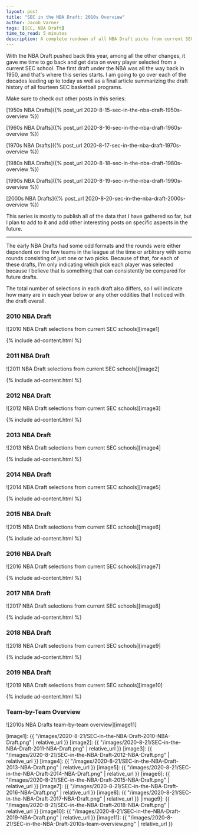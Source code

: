 ```yaml
---
layout: post
title: "SEC in the NBA Draft: 2010s Overview"
author: Jacob Varner
tags: [SEC, NBA Draft]
time_to_read: 5 minutes
description: A complete rundown of all NBA Draft picks from current SEC basketball schools throughout the 2010s decade.
---
```


With the NBA Draft pushed back this year, among all the other changes, it gave me time to go back and get data on every player selected from a current SEC school. The first draft under the NBA was all the way back in 1950, and that's where this series starts. I am going to go over each of the decades leading up to today as well as a final article summarizing the draft history of all fourteen SEC basketball programs.

Make sure to check out other posts in this series:

[1950s NBA Drafts]({% post_url 2020-8-15-sec-in-the-nba-draft-1950s-overview %})

[1960s NBA Drafts]({% post_url 2020-8-16-sec-in-the-nba-draft-1960s-overview %})

[1970s NBA Drafts]({% post_url 2020-8-17-sec-in-the-nba-draft-1970s-overview %})

[1980s NBA Drafts]({% post_url 2020-8-18-sec-in-the-nba-draft-1980s-overview %})

[1990s NBA Drafts]({% post_url 2020-8-19-sec-in-the-nba-draft-1990s-overview %})

[2000s NBA Drafts]({% post_url 2020-8-20-sec-in-the-nba-draft-2000s-overview %})

This series is mostly to publish all of the data that I have gathered so far, but I plan to add to it and add other interesting posts on specific aspects in the future.

---

The early NBA Drafts had some odd formats and the rounds were either dependent on the few teams in the league at the time or arbitrary with some rounds consisting of just one or two picks. Because of that, for each of these drafts, I'm only indicating which pick each player was selected because I believe that is something that can consistently be compared for future drafts.

The total number of selections in each draft also differs, so I will indicate how many are in each year below or any other oddities that I noticed with the draft overall.

### 2010 NBA Draft

![2010 NBA Draft selections from current SEC schools][image1]

{% include ad-content.html %}

### 2011 NBA Draft

![2011 NBA Draft selections from current SEC schools][image2]

{% include ad-content.html %}

### 2012 NBA Draft

![2012 NBA Draft selections from current SEC schools][image3]

{% include ad-content.html %}

### 2013 NBA Draft

![2013 NBA Draft selections from current SEC schools][image4]

{% include ad-content.html %}

### 2014 NBA Draft

![2014 NBA Draft selections from current SEC schools][image5]

{% include ad-content.html %}

### 2015 NBA Draft

![2015 NBA Draft selections from current SEC schools][image6]

{% include ad-content.html %}

### 2016 NBA Draft

![2016 NBA Draft selections from current SEC schools][image7]

{% include ad-content.html %}

### 2017 NBA Draft

![2017 NBA Draft selections from current SEC schools][image8]

{% include ad-content.html %}

### 2018 NBA Draft

![2018 NBA Draft selections from current SEC schools][image9]

{% include ad-content.html %}

### 2019 NBA Draft

![2019 NBA Draft selections from current SEC schools][image10]

{% include ad-content.html %}

### Team-by-Team Overview

![2010s NBA Drafts team-by-team overview][image11]

[image1]: {{ "/images/2020-8-21/SEC-in-the-NBA-Draft-2010-NBA-Draft.png" | relative_url }}
[image2]: {{ "/images/2020-8-21/SEC-in-the-NBA-Draft-2011-NBA-Draft.png" | relative_url }}
[image3]: {{ "/images/2020-8-21/SEC-in-the-NBA-Draft-2012-NBA-Draft.png" | relative_url }}
[image4]: {{ "/images/2020-8-21/SEC-in-the-NBA-Draft-2013-NBA-Draft.png" | relative_url }}
[image5]: {{ "/images/2020-8-21/SEC-in-the-NBA-Draft-2014-NBA-Draft.png" | relative_url }}
[image6]: {{ "/images/2020-8-21/SEC-in-the-NBA-Draft-2015-NBA-Draft.png" | relative_url }}
[image7]: {{ "/images/2020-8-21/SEC-in-the-NBA-Draft-2016-NBA-Draft.png" | relative_url }}
[image8]: {{ "/images/2020-8-21/SEC-in-the-NBA-Draft-2017-NBA-Draft.png" | relative_url }}
[image9]: {{ "/images/2020-8-21/SEC-in-the-NBA-Draft-2018-NBA-Draft.png" | relative_url }}
[image10]: {{ "/images/2020-8-21/SEC-in-the-NBA-Draft-2019-NBA-Draft.png" | relative_url }}
[image11]: {{ "/images/2020-8-21/SEC-in-the-NBA-Draft-2010s-team-overview.png" | relative_url }}










